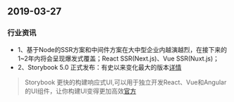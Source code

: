 
## 2019-03-27
### 行业资讯
- 1、基于Node的SSR方案和中间件方案在大中型企业内越演越烈，在接下来的1~2年内将会呈现爆发式覆盖；React SSR(Next.js)、Vue SSR(Nuxt.js)；
- 2、Storybook 5.0 正式发布：有史以来变化最大的版本[详情](https://www.infoq.cn/article/ppCkZkKx0rr9z55w*GFJ)
> Storybook 更快的构建响应式UI,可以用于独立开发React、Vue和Angular的UI组件，让你构建UI变得更加高效[官方](https://storybook.js.org/)
